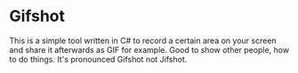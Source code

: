 # Gifshot
This is a simple tool written in C# to record a certain area on your screen and share it afterwards as GIF for example. Good to show other people, how to do things. It's pronounced Gifshot not Jifshot.
